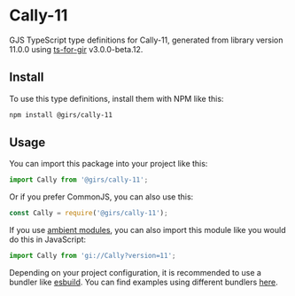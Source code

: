 
# Cally-11

GJS TypeScript type definitions for Cally-11, generated from library version 11.0.0 using [ts-for-gir](https://github.com/gjsify/ts-for-gjs) v3.0.0-beta.12.

## Install

To use this type definitions, install them with NPM like this:
```bash
npm install @girs/cally-11
```

## Usage

You can import this package into your project like this:
```ts
import Cally from '@girs/cally-11';
```

Or if you prefer CommonJS, you can also use this:
```ts
const Cally = require('@girs/cally-11');
```

If you use [ambient modules](https://github.com/gjsify/ts-for-gir/tree/main/packages/cli#ambient-modules), you can also import this module like you would do this in JavaScript:

```ts
import Cally from 'gi://Cally?version=11';
```

Depending on your project configuration, it is recommended to use a bundler like [esbuild](https://esbuild.github.io/). You can find examples using different bundlers [here](https://github.com/gjsify/ts-for-gir/tree/main/examples).